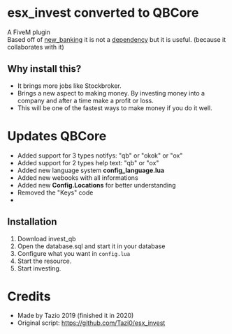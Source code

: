 # esx_invest converted to QBCore
A FiveM plugin <br>
Based off of [new_banking](https://forum.fivem.net/t/release-new-banking-reskin/220487) it is not a [dependency](#dependencies) but it is useful. (because it collaborates with it)

## Why install this?
- It brings more jobs like Stockbroker. <br>
- Brings a new aspect to making money. By investing money into a company and after a time make a profit or loss. <br>
- This will be one of the fastest ways to make money if you do it well. <br>

# Updates QBCore
- Added support for 3 types notifys: "qb" or "okok" or "ox"
- Added support for 2 types help text: "qb" or "ox"
- Added new language system **config_language.lua**
- Added new webooks with all informations
- Added new **Config.Locations** for better understanding
- Removed the "Keys" code
- 

## Installation
1. Download invest_qb
2. Open the database.sql and start it in your database
3. Configure what you want in `config.lua`
4. Start the resource.
5. Start investing.

# Credits
- Made by Tazio 2019 (finished it in 2020)
- Original script: https://github.com/Tazi0/esx_invest
